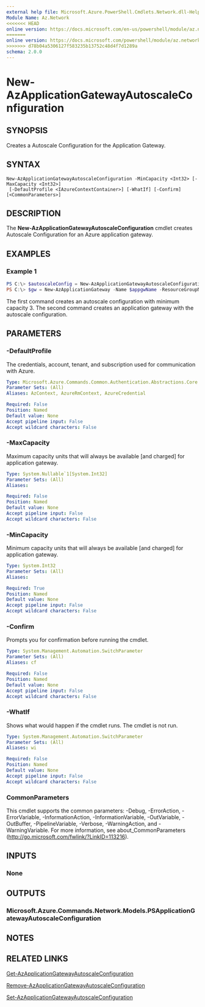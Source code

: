 ```yaml
---
external help file: Microsoft.Azure.PowerShell.Cmdlets.Network.dll-Help.xml
Module Name: Az.Network
<<<<<<< HEAD
online version: https://docs.microsoft.com/en-us/powershell/module/az.network/new-azapplicationgatewayautoscaleconfiguration
=======
online version: https://docs.microsoft.com/powershell/module/az.network/new-azapplicationgatewayautoscaleconfiguration
>>>>>>> d78b04a5306127f583235b13752c48d4f7d1289a
schema: 2.0.0
---
```


# New-AzApplicationGatewayAutoscaleConfiguration

## SYNOPSIS
Creates a Autoscale Configuration for the Application Gateway.

## SYNTAX

```
New-AzApplicationGatewayAutoscaleConfiguration -MinCapacity <Int32> [-MaxCapacity <Int32>]
 [-DefaultProfile <IAzureContextContainer>] [-WhatIf] [-Confirm] [<CommonParameters>]
```

## DESCRIPTION
The **New-AzApplicationGatewayAutoscaleConfiguration** cmdlet creates Autoscale Configuration for an Azure application gateway.

## EXAMPLES

### Example 1
```powershell
PS C:\> $autoscaleConfig = New-AzApplicationGatewayAutoscaleConfiguration -MinCapacity 3
PS C:\> $gw = New-AzApplicationGateway -Name $appgwName -ResourceGroupName $rgname ..  -AutoscaleConfiguration $autoscaleConfig
```

The first command creates an autoscale configuration with minimum capacity 3.
The second command creates an application gateway with the autoscale configuration.

## PARAMETERS

### -DefaultProfile
The credentials, account, tenant, and subscription used for communication with Azure.

```yaml
Type: Microsoft.Azure.Commands.Common.Authentication.Abstractions.Core.IAzureContextContainer
Parameter Sets: (All)
Aliases: AzContext, AzureRmContext, AzureCredential

Required: False
Position: Named
Default value: None
Accept pipeline input: False
Accept wildcard characters: False
```

### -MaxCapacity
Maximum capacity units that will always be available [and charged] for application gateway.

```yaml
Type: System.Nullable`1[System.Int32]
Parameter Sets: (All)
Aliases:

Required: False
Position: Named
Default value: None
Accept pipeline input: False
Accept wildcard characters: False
```

### -MinCapacity
Minimum capacity units that will always be available [and charged] for application gateway. 

```yaml
Type: System.Int32
Parameter Sets: (All)
Aliases:

Required: True
Position: Named
Default value: None
Accept pipeline input: False
Accept wildcard characters: False
```

### -Confirm
Prompts you for confirmation before running the cmdlet.

```yaml
Type: System.Management.Automation.SwitchParameter
Parameter Sets: (All)
Aliases: cf

Required: False
Position: Named
Default value: None
Accept pipeline input: False
Accept wildcard characters: False
```

### -WhatIf
Shows what would happen if the cmdlet runs.
The cmdlet is not run.

```yaml
Type: System.Management.Automation.SwitchParameter
Parameter Sets: (All)
Aliases: wi

Required: False
Position: Named
Default value: None
Accept pipeline input: False
Accept wildcard characters: False
```

### CommonParameters
This cmdlet supports the common parameters: -Debug, -ErrorAction, -ErrorVariable, -InformationAction, -InformationVariable, -OutVariable, -OutBuffer, -PipelineVariable, -Verbose, -WarningAction, and -WarningVariable. For more information, see about_CommonParameters (http://go.microsoft.com/fwlink/?LinkID=113216).

## INPUTS

### None

## OUTPUTS

### Microsoft.Azure.Commands.Network.Models.PSApplicationGatewayAutoscaleConfiguration

## NOTES

## RELATED LINKS

[Get-AzApplicationGatewayAutoscaleConfiguration](./Get-AzApplicationGatewayAutoscaleConfiguration.md)

[Remove-AzApplicationGatewayAutoscaleConfiguration](./Remove-AzApplicationGatewayAutoscaleConfiguration.md)

[Set-AzApplicationGatewayAutoscaleConfiguration](./Set-AzApplicationGatewayAutoscaleConfiguration.md)
